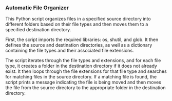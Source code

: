 ### Automatic File Organizer


This Python script organizes files in a specified source directory into different folders based on their file
types and then moves them to a specified destination directory.

First, the script imports the required libraries: os, shutil, and glob.
It then defines the source and destination directories, as well as a dictionary containing 
the file types and their associated file extensions.

The script iterates through the file types and extensions, and for each file type,
it creates a folder in the destination directory if it does not already exist. 
It then loops through the file extensions for that file type and searches for matching files in the source directory. 
If a matching file is found, the script prints a message indicating the file is being moved and then moves the file
from the source directory to the appropriate folder in the destination directory.

